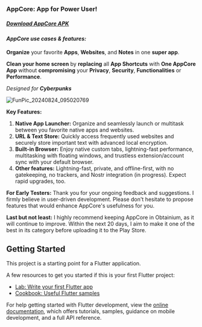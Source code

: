 ### AppCore: App for Power User! 

##### [Download AppCore APK](https://github.com/iefanx/AppCore/releases)

#### *AppCore use cases & features:*
**Organize** your favorite **Apps**, **Websites**, and **Notes** in one **super app**. 

**Clean your home screen** by **replacing** all **App Shortcuts** with **One AppCore App** without **compromising** your **Privacy**, **Security**, **Functionalities** or **Performance**. 

*Designed for **Cyberpunks***

![FunPic_20240824_095020769](https://github.com/user-attachments/assets/ef5cb24c-d0b4-46f3-bdd3-11603f3b20fc)

**Key Features:**

1. **Native App Launcher:** Organize and seamlessly launch or multitask between you favorite native apps and websites.
2. **URL & Text Store:** Quickly access frequently used websites and securely store important text with advanced local encryption.
3. **Built-in Browser:** Enjoy native custom tabs, lightning-fast performance, multitasking with floating windows, and trustless extension/account sync with your default browser.
4. **Other features:** Lightning-fast, private, and offline-first, with no gatekeeping, no trackers, and Nostr integration (in progress). Expect rapid upgrades, too.

**For Early Testers:** Thank you for your ongoing feedback and suggestions. I firmly believe in user-driven development. Please don't hesitate to propose features that would enhance AppCore's usefulness for you.

**Last but not least:** I highly recommend keeping AppCore in Obtainium, as it will continue to improve. Within the next 20 days, I aim to make it one of the best in its category before uploading it to the Play Store.

## Getting Started

This project is a starting point for a Flutter application.

A few resources to get you started if this is your first Flutter project:

- [Lab: Write your first Flutter app](https://docs.flutter.dev/get-started/codelab)
- [Cookbook: Useful Flutter samples](https://docs.flutter.dev/cookbook)

For help getting started with Flutter development, view the
[online documentation](https://docs.flutter.dev/), which offers tutorials,
samples, guidance on mobile development, and a full API reference.
